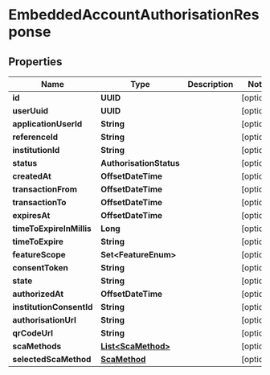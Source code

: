 

# EmbeddedAccountAuthorisationResponse


## Properties

Name | Type | Description | Notes
------------ | ------------- | ------------- | -------------
**id** | **UUID** |  |  [optional]
**userUuid** | **UUID** |  |  [optional]
**applicationUserId** | **String** |  |  [optional]
**referenceId** | **String** |  |  [optional]
**institutionId** | **String** |  |  [optional]
**status** | **AuthorisationStatus** |  |  [optional]
**createdAt** | **OffsetDateTime** |  |  [optional]
**transactionFrom** | **OffsetDateTime** |  |  [optional]
**transactionTo** | **OffsetDateTime** |  |  [optional]
**expiresAt** | **OffsetDateTime** |  |  [optional]
**timeToExpireInMillis** | **Long** |  |  [optional]
**timeToExpire** | **String** |  |  [optional]
**featureScope** | **Set&lt;FeatureEnum&gt;** |  |  [optional]
**consentToken** | **String** |  |  [optional]
**state** | **String** |  |  [optional]
**authorizedAt** | **OffsetDateTime** |  |  [optional]
**institutionConsentId** | **String** |  |  [optional]
**authorisationUrl** | **String** |  |  [optional]
**qrCodeUrl** | **String** |  |  [optional]
**scaMethods** | [**List&lt;ScaMethod&gt;**](ScaMethod.md) |  |  [optional]
**selectedScaMethod** | [**ScaMethod**](ScaMethod.md) |  |  [optional]



